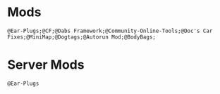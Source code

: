 # Mods

`@Ear-Plugs;@CF;@Dabs Framework;@Community-Online-Tools;@Doc's Car Fixes;@MiniMap;@Dogtags;@Autorun Mod;@BodyBags;`

# Server Mods

`@Ear-Plugs`
